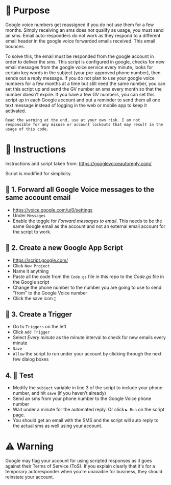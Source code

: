 # 🎯 Purpose
Google voice numbers get reassigned if you do not use them for a few months. Simply receiving an sms does not qualify as usage, you must send an sms. Email auto-responders do not work as they respond to a different email header in the google voice forwarded emails received. This email bounces. 

To solve this, the email must be responded from the google account in order to deliver the sms. This script is configured in google, checks for new email messages from the google voice service every minute, looks for certain key words in the subject (your pre-approved phone number), then sends out a reply message. If you do not plan to use your google voice numbers for a few months at a time but still need the same number, you can set this script up and send the GV number an sms every month so that the number doesn't expire. If you have a few GV numbers, you can set this script up in each Google account and put a reminder to send them all one text message instead of logging in the web or mobile app to keep it activated.

```
Read the warning at the end, use at your own risk. I am not responsible for any misuse or account lockouts that may result in the usage of this code.
```
# 📝 Instructions

Instructions and script taken from: https://googlevoiceautoreply.com/

Script is modified for simplicity.

## 📧 1. Forward all Google Voice messages to the same account email
- https://voice.google.com/u/0/settings
- Under `Messages`
- Enable the toggle for *Forward messages to email*. This needs to be the same Google email as the account and not an external email account for the script to work.

## 📃 2. Create a new Google App Script
- https://script.google.com/
- Click `New Project`
- Name it anything
- Paste all the code from the `Code.gs` file in this repo to the *Code.gs* file in the Google script
- Change the phone number to the number you are going to use to send "from" to the Google Voice number
- Click the save icon `💾`

## 🏁 3. Create a Trigger 
- Go to `Triggers` on the left
- Click `Add Trigger`
- Select *Every minute* as the minute interval to check for new emails every minute
- `Save`
- `Allow` the script to run under your account by clicking through the next few dialog boxes

## 4. 🧪 Test
- Modify the `subject` variable in line 3 of the script to include your phone number, and hit `save` (if you haven't already)
- Send an sms from your phone number to the Google Voice phone number
- Wait under a minute for the automated reply. Or click `▶️ Run` on the script page.
- You should get an email with the SMS and the script will auto reply to the actual sms as well using your account.


# ⚠️ Warning
Google may flag your account for using scripted responses as it goes against their Terms of Service (ToS). If you explain clearly that it's for a temporary autoresponder when you're unavaible for business, they should reinstate your account.

